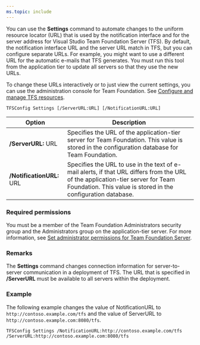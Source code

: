 ```yaml
---
ms.topic: include
---
```


You can use the **Settings** command to automate changes to the uniform resource locator (URL)
that is used by the notification interface and for the server address for Visual Studio Team Foundation Server (TFS).
By default, the notification interface URL and the server URL match in TFS, but you can configure separate URLs.
For example, you might want to use a different URL for the automatic e-mails that TFS generates.
You must run this tool from the application tier to update all servers so that they use the new URLs.

To change these URLs interactively or to just view the current settings, you can use the administration console for Team Foundation. See [Configure and manage TFS resources](https://msdn.microsoft.com/library/d553c7b0-e794-41dc-a7ef-91d7a5e1e46b).

	TFSConfig Settings [/ServerURL:URL] [/NotificationURL:URL]

<table>
	<thead>
		<tr>
			<th>Option</th>
			<th>Description</th>
		</tr>
	</thead>
	<tbody>
		<tr>
			<td><strong>/ServerURL:</strong> URL</td>
			<td>Specifies the URL of the application-tier server for Team Foundation. This value is stored in the configuration database for Team Foundation.</td>
		</tr>
		<tr>
			<td><strong>/NotificationURL:</strong> URL</td>
			<td>Specifies the URL to use in the text of e-mail alerts, if that URL differs from the URL of the application-tier server for Team Foundation. This value is stored in the configuration database.</td>
		</tr>
	</tbody>
</table>

### Required permissions

You must be a member of the Team Foundation Administrators security group and the Administrators group on the application-tier server. For more information, see [Set administrator permissions for Team Foundation Server](https://msdn.microsoft.com/library/ed578715-f4d2-4042-b797-5f97abde9973).

### Remarks

The **Settings** command changes connection information for server-to-server communication in a deployment of TFS. The URL that is specified in **/ServerURL** must be available to all servers within the deployment.

### Example

The following example changes the value of NotificationURL to `http://contoso.example.com/tfs` and the value of ServerURL to `http://contoso.example.com:8080/tfs`.

    TFSConfig Settings /NotificationURL:http://contoso.example.com/tfs /ServerURL:http://contoso.example.com:8080/tfs
